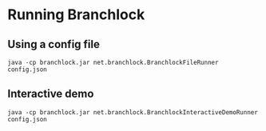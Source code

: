 # Running Branchlock

## Using a config file

```java -cp branchlock.jar net.branchlock.BranchlockFileRunner config.json```


## Interactive demo

```java -cp branchlock.jar net.branchlock.BranchlockInteractiveDemoRunner config.json```
